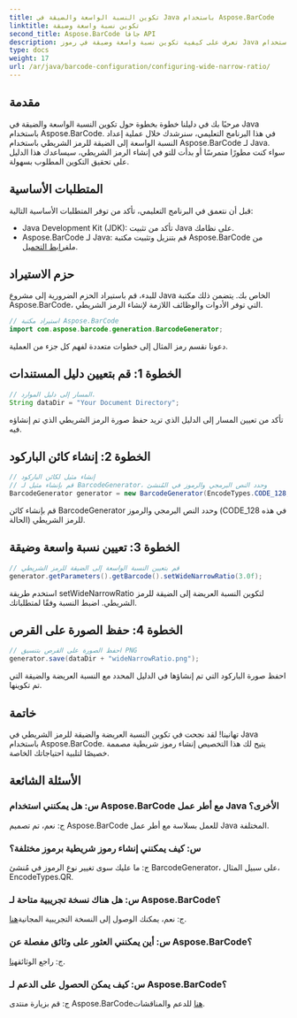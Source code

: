 ```yaml
---
title: تكوين النسبة الواسعة والضيقة في Java باستخدام Aspose.BarCode
linktitle: تكوين نسبة واسعة وضيقة
second_title: Aspose.BarCode جافا API
description: تعرف على كيفية تكوين نسبة واسعة وضيقة في رموز Java الشريطية باستخدام Aspose.BarCode. اتبع دليلنا خطوة بخطوة للتخصيص السلس.
type: docs
weight: 17
url: /ar/java/barcode-configuration/configuring-wide-narrow-ratio/
---
```


## مقدمة

مرحبًا بك في دليلنا خطوة بخطوة حول تكوين النسبة الواسعة والضيقة في Java باستخدام Aspose.BarCode. في هذا البرنامج التعليمي، سنرشدك خلال عملية إعداد النسبة الواسعة إلى الضيقة للرمز الشريطي باستخدام Aspose.BarCode لـ Java. سواء كنت مطورًا متمرسًا أو بدأت للتو في إنشاء الرمز الشريطي، سيساعدك هذا الدليل على تحقيق التكوين المطلوب بسهولة.

## المتطلبات الأساسية

قبل أن نتعمق في البرنامج التعليمي، تأكد من توفر المتطلبات الأساسية التالية:

- Java Development Kit (JDK): تأكد من تثبيت Java على نظامك.
-  Aspose.BarCode لـ Java: قم بتنزيل وتثبيت مكتبة Aspose.BarCode من ملف[رابط التحميل](https://releases.aspose.com/barcode/java/).

## حزم الاستيراد

للبدء، قم باستيراد الحزم الضرورية إلى مشروع Java الخاص بك. يتضمن ذلك مكتبة Aspose.BarCode، التي توفر الأدوات والوظائف اللازمة لإنشاء الرمز الشريطي.

```java
// استيراد مكتبة Aspose.BarCode
import com.aspose.barcode.generation.BarcodeGenerator;
```

دعونا نقسم رمز المثال إلى خطوات متعددة لفهم كل جزء من العملية.

## الخطوة 1: قم بتعيين دليل المستندات

```java
// المسار إلى دليل الموارد.
String dataDir = "Your Document Directory";
```

تأكد من تعيين المسار إلى الدليل الذي تريد حفظ صورة الرمز الشريطي الذي تم إنشاؤه فيه.

## الخطوة 2: إنشاء كائن الباركود

```java
// إنشاء مثيل لكائن الباركود
// قم بإنشاء مثيل لـ BarcodeGenerator، وحدد النص البرمجي والرموز في المُنشئ
BarcodeGenerator generator = new BarcodeGenerator(EncodeTypes.CODE_128, "12345678");
```

قم بإنشاء كائن BarcodeGenerator وحدد النص البرمجي والرموز (CODE_128 في هذه الحالة) للرمز الشريطي.

## الخطوة 3: تعيين نسبة واسعة وضيقة

```java
// قم بتعيين النسبة الواسعة إلى الضيقة للرمز الشريطي
generator.getParameters().getBarcode().setWideNarrowRatio(3.0f);
```

استخدم طريقة setWideNarrowRatio لتكوين النسبة العريضة إلى الضيقة للرمز الشريطي. اضبط النسبة وفقًا لمتطلباتك.

## الخطوة 4: حفظ الصورة على القرص

```java
// احفظ الصورة على القرص بتنسيق PNG
generator.save(dataDir + "wideNarrowRatio.png");
```

احفظ صورة الباركود التي تم إنشاؤها في الدليل المحدد مع النسبة العريضة والضيقة التي تم تكوينها.

## خاتمة

تهانينا! لقد نجحت في تكوين النسبة العريضة والضيقة للرمز الشريطي في Java باستخدام Aspose.BarCode. يتيح لك هذا التخصيص إنشاء رموز شريطية مصممة خصيصًا لتلبية احتياجاتك الخاصة.

## الأسئلة الشائعة

### س: هل يمكنني استخدام Aspose.BarCode مع أطر عمل Java الأخرى؟
ج: نعم، تم تصميم Aspose.BarCode للعمل بسلاسة مع أطر عمل Java المختلفة.

### س: كيف يمكنني إنشاء رموز شريطية برموز مختلفة؟
ج: ما عليك سوى تغيير نوع الرموز في مُنشئ BarcodeGenerator، على سبيل المثال، EncodeTypes.QR.

### س: هل هناك نسخة تجريبية متاحة لـ Aspose.BarCode؟
 ج: نعم، يمكنك الوصول إلى النسخة التجريبية المجانية[هنا](https://releases.aspose.com/).

### س: أين يمكنني العثور على وثائق مفصلة عن Aspose.BarCode؟
 ج: راجع الوثائق[هنا](https://reference.aspose.com/barcode/java/).

### س: كيف يمكن الحصول على الدعم لـ Aspose.BarCode؟
 ج: قم بزيارة منتدى Aspose.BarCode[هنا](https://forum.aspose.com/c/barcode/13) للدعم والمناقشات.